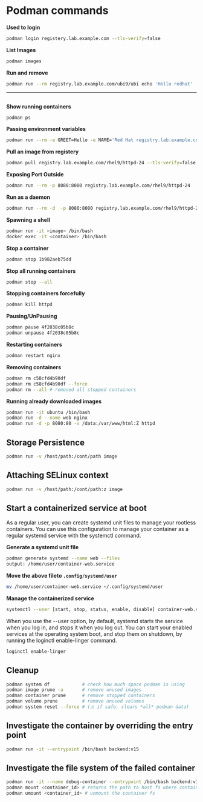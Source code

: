 # Podman commands


**Used to login**
```bash
podman login registery.lab.example.com --tls-verify=false
```


**List Images**
```bash
podman images
```


**Run and remove**
```bash
podman run --rm registry.lab.example.com/ubi9/ubi echo 'Hello redhat'
```

****
```bash

```

**Show running containers**
```bash
podman ps
```

**Passing environment variables**
```bash
podman run --rm -e GREET=Hello -e NAME='Red Hat registry.lab.example.com/ubi9/ubi printenv GREET NAME' 
```

**Pull an image from registery**
```bash
podman pull registry.lab.example.com/rhel9/httpd-24 --tls-verify=false
```

**Exposing Port Outside**
```bash
podman run --rm -p 8080:8080 registry.lab.example.com/rhel9/httpd-24
```

**Run as a daemon**
```bash
podman run --rm -d  -p 8080:8080 registry.lab.example.com/rhel9/httpd-24
```

**Spawning a shell**
```bash
podman run -it <image> /bin/bash
docker exec -it <container> /bin/bash
```

**Stop a container**
```bash
podman stop 1b982aeb75dd
```

**Stop all running containers**
```bash
podman stop --all
```

**Stopping containers forcefully**
```bash
podman kill httpd
```

**Pausing/UnPausing**
```bash
podman pause 4f2038c05b8c
podman unpause 4f2038c05b8c
```

**Restarting containers**
```bash
podman restart nginx
```

**Removing containers**
```bash
podman rm c58cfd4b90df
podman rm c58cfd4b90df --force
podman rm --all # removed all stopped containers
```


**Running already downloaded images**
```bash
podman run -it ubuntu /bin/bash
podman run -d --name web nginx
podman run -d -p 8080:80 -v /data:/var/www/html:Z httpd
```

## Storage Persistence

```bash
podman run -v /host/path:/cont/path image
```


## Attaching SELinux context
```bash
podman run -v /host/path:/cont/path:z image
```

## Start a containerized service at boot
As a regular user, you can create systemd unit files to manage your rootless containers. You can use this configuration to manage your container as a regular systemd service with the systemctl command.

**Generate a systemd unit file**
```bash
podman generate systemd --name web --files
output: /home/user/container-web.service
```

**Move the above fileto `.config/systemd/user`**
```bash
mv /home/user/container-web.service ~/.config/systemd/user
```

**Manage the containerized service**
```bash
systemctl --user [start, stop, status, enable, disable] container-web.service
```

When you use the --user option, by default, systemd starts the service when you log in, and stops it when you log out. You can start your enabled services at the operating system boot, and stop them on shutdown, by running the loginctl enable-linger command.

```bash
loginctl enable-linger
```


## Cleanup
```bash
podman system df            # check how much space podman is using
podman image prune -a       # remove unused images
podman container prune      # remove stopped containers
podman volume prune         # remove unused volumes
podman system reset --force # (⚠️ if safe, clears *all* podman data)
```


## Investigate the container by overriding the entry point
```bash
podman run -it --entrypoint /bin/bash backend:v15
```

## Investigate the file system of the failed container

```bash
podman run -it --name debug-container --entrypoint /bin/bash backend:v15
podman mount <container_id> # returns the path to host fs where container fs is mounted
podman umount <container_id> # unmount the container fs
```

